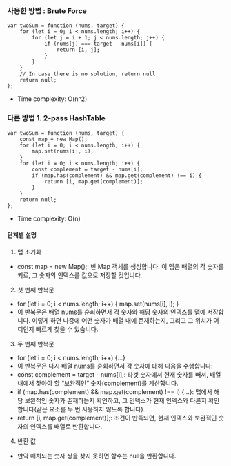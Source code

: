 ### 사용한 방법 : Brute Force
```JS
var twoSum = function (nums, target) {
    for (let i = 0; i < nums.length; i++) {
        for (let j = i + 1; j < nums.length; j++) {
            if (nums[j] === target - nums[i]) {
                return [i, j];
            }
        }
    }
    // In case there is no solution, return null
    return null;
};
```

- Time complexity: O(n^2)

### 다른 방법 1. 2-pass HashTable
```JS
var twoSum = function (nums, target) {
    const map = new Map();
    for (let i = 0; i < nums.length; i++) {
        map.set(nums[i], i);
    }
    for (let i = 0; i < nums.length; i++) {
        const complement = target - nums[i];
        if (map.has(complement) && map.get(complement) !== i) {
            return [i, map.get(complement)];
        }
    }
    return null;
};
```
    
- Time complexity: O(n)
#### 단계별 설명
1.	맵 초기화
  - const map = new Map();: 빈 Map 객체를 생성합니다. 이 맵은 배열의 각 숫자를 키로, 그 숫자의 인덱스를 값으로 저장할 것입니다.
2.	첫 번째 반복문
  - for (let i = 0; i < nums.length; i++) { map.set(nums[i], i); }
  - 이 반복문은 배열 nums를 순회하면서 각 숫자와 해당 숫자의 인덱스를 맵에 저장합니다. 이렇게 하면 나중에 어떤 숫자가 배열 내에 존재하는지, 그리고 그 위치가 어디인지 빠르게 찾을 수 있습니다.
3.	두 번째 반복문
  -	for (let i = 0; i < nums.length; i++) {...}
  -	이 반복문은 다시 배열 nums를 순회하면서 각 숫자에 대해 다음을 수행합니다:
  -	const complement = target - nums[i];: 타겟 숫자에서 현재 숫자를 빼서, 배열 내에서 찾아야 할 “보완적인” 숫자(complement)를 계산합니다.
  -	if (map.has(complement) && map.get(complement) !== i) {...}: 맵에서 해당 보완적인 숫자가 존재하는지 확인하고, 그 인덱스가 현재 인덱스와 다른지 확인합니다(같은 요소를 두 번 사용하지 않도록 합니다).
  -	return [i, map.get(complement)];: 조건이 만족되면, 현재 인덱스와 보완적인 숫자의 인덱스를 배열로 반환합니다.
4.	반환 값
  - 만약 매치되는 숫자 쌍을 찾지 못하면 함수는 null을 반환합니다.

